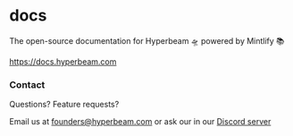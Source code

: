 # docs

The open-source documentation for Hyperbeam 🛸 powered by Mintlify 📚 

https://docs.hyperbeam.com

### Contact

Questions? Feature requests?

Email us at founders@hyperbeam.com or ask our in our [Discord server](https://discord.gg/D78RsGfQjq)
